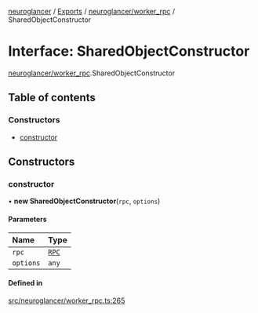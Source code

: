 [neuroglancer](../README.md) / [Exports](../modules.md) / [neuroglancer/worker\_rpc](../modules/neuroglancer_worker_rpc.md) / SharedObjectConstructor

# Interface: SharedObjectConstructor

[neuroglancer/worker_rpc](../modules/neuroglancer_worker_rpc.md).SharedObjectConstructor

## Table of contents

### Constructors

- [constructor](neuroglancer_worker_rpc.SharedObjectConstructor.md#constructor)

## Constructors

### constructor

• **new SharedObjectConstructor**(`rpc`, `options`)

#### Parameters

| Name | Type |
| :------ | :------ |
| `rpc` | [`RPC`](../classes/neuroglancer_worker_rpc.RPC.md) |
| `options` | `any` |

#### Defined in

[src/neuroglancer/worker_rpc.ts:265](https://github.com/ActiveBrainAtlas2/neuroglancer/blob/91617476/src/neuroglancer/worker_rpc.ts#L265)

